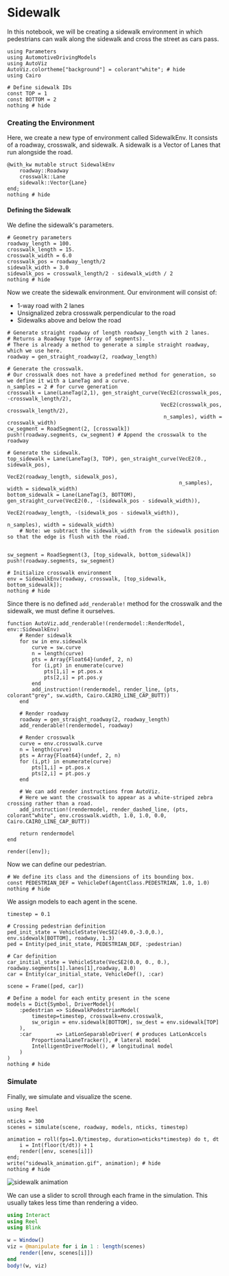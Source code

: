 # Sidewalk

In this notebook, we will be creating a sidewalk environment in which
 pedestrians can walk along the sidewalk and cross the street as cars pass.


```@example sidewalk
using Parameters
using AutomotiveDrivingModels
using AutoViz
AutoViz.colortheme["background"] = colorant"white"; # hide
using Cairo

# Define sidewalk IDs
const TOP = 1
const BOTTOM = 2
nothing # hide
```

### Creating the Environment
Here, we create a new type of environment called SidewalkEnv. It consists of a roadway, crosswalk, and sidewalk. A sidewalk is a Vector of Lanes that run alongside the road.


```@example sidewalk
@with_kw mutable struct SidewalkEnv
    roadway::Roadway
    crosswalk::Lane
    sidewalk::Vector{Lane}
end;
nothing # hide
```

#### Defining the Sidewalk
We define the sidewalk's parameters.


```@example sidewalk
# Geometry parameters
roadway_length = 100.
crosswalk_length = 15.
crosswalk_width = 6.0
crosswalk_pos = roadway_length/2
sidewalk_width = 3.0
sidewalk_pos = crosswalk_length/2 - sidewalk_width / 2
nothing # hide
```

Now we create the sidewalk environment. 
Our environment will consist of:
* 1-way road with 2 lanes
* Unsignalized zebra crosswalk perpendicular to the road
* Sidewalks above and below the road


```@example sidewalk
# Generate straight roadway of length roadway_length with 2 lanes.
# Returns a Roadway type (Array of segments).
# There is already a method to generate a simple straight roadway, which we use here.
roadway = gen_straight_roadway(2, roadway_length) 

# Generate the crosswalk.
# Our crosswalk does not have a predefined method for generation, so we define it with a LaneTag and a curve.
n_samples = 2 # for curve generation
crosswalk = Lane(LaneTag(2,1), gen_straight_curve(VecE2(crosswalk_pos, -crosswalk_length/2),
                                                  VecE2(crosswalk_pos, crosswalk_length/2),
                                                   n_samples), width = crosswalk_width)
cw_segment = RoadSegment(2, [crosswalk])
push!(roadway.segments, cw_segment) # Append the crosswalk to the roadway

# Generate the sidewalk.
top_sidewalk = Lane(LaneTag(3, TOP), gen_straight_curve(VecE2(0., sidewalk_pos),
                                                      VecE2(roadway_length, sidewalk_pos),
                                                        n_samples), width = sidewalk_width)
bottom_sidewalk = Lane(LaneTag(3, BOTTOM), gen_straight_curve(VecE2(0., -(sidewalk_pos - sidewalk_width)),
                                                          VecE2(roadway_length, -(sidewalk_pos - sidewalk_width)),
                                                            n_samples), width = sidewalk_width) 
    # Note: we subtract the sidewalk_width from the sidewalk position so that the edge is flush with the road.


sw_segment = RoadSegment(3, [top_sidewalk, bottom_sidewalk])
push!(roadway.segments, sw_segment)

# Initialize crosswalk environment
env = SidewalkEnv(roadway, crosswalk, [top_sidewalk, bottom_sidewalk]);
nothing # hide
```

Since there is no defined `add_renderable!` method for the crosswalk and the sidewalk, we must define it ourselves.


```@example sidewalk
function AutoViz.add_renderable!(rendermodel::RenderModel, env::SidewalkEnv)
    # Render sidewalk
    for sw in env.sidewalk
        curve = sw.curve
        n = length(curve)
        pts = Array{Float64}(undef, 2, n)
        for (i,pt) in enumerate(curve)
            pts[1,i] = pt.pos.x
            pts[2,i] = pt.pos.y
        end
        add_instruction!(rendermodel, render_line, (pts, colorant"grey", sw.width, Cairo.CAIRO_LINE_CAP_BUTT))
    end
    
    # Render roadway
    roadway = gen_straight_roadway(2, roadway_length)
    add_renderable!(rendermodel, roadway)
    
    # Render crosswalk
    curve = env.crosswalk.curve
    n = length(curve)
    pts = Array{Float64}(undef, 2, n)
    for (i,pt) in enumerate(curve)
        pts[1,i] = pt.pos.x
        pts[2,i] = pt.pos.y
    end

    # We can add render instructions from AutoViz.
    # Here we want the crosswalk to appear as a white-striped zebra crossing rather than a road.
    add_instruction!(rendermodel, render_dashed_line, (pts, colorant"white", env.crosswalk.width, 1.0, 1.0, 0.0, Cairo.CAIRO_LINE_CAP_BUTT))

    return rendermodel
end
```


```@example sidewalk
render([env]);
```

Now we can define our pedestrian.


```@example sidewalk
# We define its class and the dimensions of its bounding box.
const PEDESTRIAN_DEF = VehicleDef(AgentClass.PEDESTRIAN, 1.0, 1.0)
nothing # hide
```

We assign models to each agent in the scene.

```@example sidewalk
timestep = 0.1

# Crossing pedestrian definition
ped_init_state = VehicleState(VecSE2(49.0,-3.0,0.), env.sidewalk[BOTTOM], roadway, 1.3)
ped = Entity(ped_init_state, PEDESTRIAN_DEF, :pedestrian)

# Car definition
car_initial_state = VehicleState(VecSE2(0.0, 0., 0.), roadway.segments[1].lanes[1],roadway, 8.0)
car = Entity(car_initial_state, VehicleDef(), :car)

scene = Frame([ped, car])

# Define a model for each entity present in the scene
models = Dict{Symbol, DriverModel}(
    :pedestrian => SidewalkPedestrianModel(
        timestep=timestep, crosswalk=env.crosswalk,
        sw_origin = env.sidewalk[BOTTOM], sw_dest = env.sidewalk[TOP]
    ),
    :car        => LatLonSeparableDriver( # produces LatLonAccels
        ProportionalLaneTracker(), # lateral model
        IntelligentDriverModel(), # longitudinal model
    )
)
nothing # hide
```


### Simulate
Finally, we simulate and visualize the scene.

```@example sidewalk
using Reel

nticks = 300
scenes = simulate(scene, roadway, models, nticks, timestep)

animation = roll(fps=1.0/timestep, duration=nticks*timestep) do t, dt
    i = Int(floor(t/dt)) + 1
    render([env, scenes[i]])
end;
write("sidewalk_animation.gif", animation); # hide
nothing # hide
```
![sidewalk animation](sidewalk_animation.gif)


We can use a slider to scroll through each frame in the simulation. This usually takes less time than rendering a video.


```julia
using Interact
using Reel
using Blink

w = Window()
viz = @manipulate for i in 1 : length(scenes)
    render([env, scenes[i]])
end
body!(w, viz)
```
